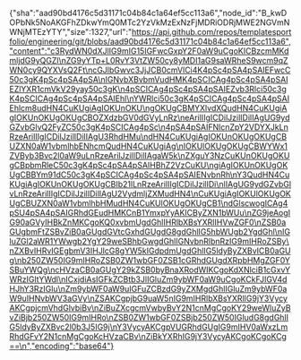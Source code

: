 {"sha":"aad90bd4176c5d31171c04b84c1a64ef5cc113a6","node_id":"B_kwDOPbNk5NoAKGFhZDkwYmQ0MTc2YzVkMzExNzFjMDRiODRjMWE2NGVmNWNjMTEzYTY","size":1327,"url":"https://api.github.com/repos/templatesportfolio/engineering/git/blobs/aad90bd4176c5d31171c04b84c1a64ef5cc113a6","content":"c3RydWN0dXJlIG9mIG15IGFwcGxpY2F0aW9uCgoKICBzcmMKdmljdG9yQGZl\nZG9yYTp+L0RvY3VtZW50cy8yMDI1aG9saWRheS9wcm9qZWN0cy9QYXVsQ2Ft\ncGJlbGwvc3JjJCB0cmVlCi4K4pSc4pSA4pSAIEFwcC50c3gK4pSc4pSA4pSA\nIGNvbXBvbmVudHMK4pSCICAg4pSc4pSA4pSAIEZlYXR1cmVkV29yay50c3gK\n4pSCICAg4pSc4pSA4pSAIEZvb3Rlci50c3gK4pSCICAg4pSc4pSA4pSAIEhl\nYWRlci50c3gK4pSCICAg4pSc4pSA4pSAIEhlcm8udHN4CuKUgiAgIOKUnOKU\ngOKUgCBMYXlvdXQudHN4CuKUgiAgIOKUnOKUgOKUgCBOZXdzbGV0dGVyLnRz\neArilIIgICDilJzilIDilIAgUG9ydGZvbGlvQ2FyZC50c3gK4pSCICAg4pSc\n4pSA4pSAIFNlcnZpY2VDYXJkLnRzeArilIIgICDilJzilIDilIAgU3RhdHMu\ndHN4CuKUgiAgIOKUnOKUgOKUgCBUZXN0aW1vbmlhbENhcmQudHN4CuKUgiAg\nIOKUlOKUgOKUgCBWYWx1ZVByb3Bvc2l0aW9uLnRzeArilJzilIDilIAgaW5k\nZXguY3NzCuKUnOKUgOKUgCBpbmRleC50c3gK4pSc4pSA4pSAIHBhZ2VzCuKU\ngiAgIOKUnOKUgOKUgCBBYm91dC50c3gK4pSCICAg4pSc4pSA4pSAIENvbnRh\nY3QudHN4CuKUgiAgIOKUnOKUgOKUgCBIb21lLnRzeArilIIgICDilJzilIDi\nlIAgUG9ydGZvbGlvLnRzeArilIIgICDilJzilIDilIAgU2VydmljZXMudHN4\nCuKUgiAgIOKUlOKUgOKUgCBUZXN0aW1vbmlhbHMudHN4CuKUlOKUgOKUgCB1\ndGlscwogICAg4pSU4pSA4pSAIGRhdGEudHMKCnB1YmxpYyAKICByZXN1bWUu\nZG9jeAogIG90aGVyIHBkZnMKCgoKQ0xvbmUgdGhlIHRlbXBsYXRlIHVwZGF0\nZSB0aGUgbmFtZSBvZiB0aGUgdGVtcGxhdGUgdG8gdGhlIG5hbWUgb2YgdGhl\nIGluZGl2aWR1YWwgb2YgY29weSBhbGwgdGhlIGNvbnRlbnRzIG9mIHRoZSBy\nZXBvIHRvIGEgbmV3IHJlcG8gYW5kIGdpdmUgdGhlIG5ldyByZXBvICB0aGUg\nb250ZW50IG9mIHRoZSB0ZW1wbGF0ZSB1cGRhdGUgdXRpbHMgZGF0YSBuYWQg\ncHVzaCB0aGUgY29kZSB0byBnaXRodWIKCgoKdXNlciB1cGxvYWRzIGltYWdl\nICxjdiAsIGFkZCBtb3JlIGluZm9ybWF0aW9uCgoKCkFJIGV4dHJhY3RzIGlu\nZm9ybWF0aW9uIGFuZCBzdG9yZXMgdGhlIGluZm9ybWF0aW9uIHNvbWV3aGVy\nZSAKCgpjbG9uaW5nIG9mIHRlbXBsYXRlIG9jY3VycyAKCgpjcmVhdGlvbiBv\nZiBuZXcgcmVwbyBvY2N1cnMgCgoKY29weWluZyBvZiBjb250ZW50IG9mIHRo\nZSB0ZW1wbGF0ZSBjb250ZW50IGludG8gdGhlIG5ldyByZXBvc2l0b3J5IG9j\nY3VycyAKCgpVUGRhdGUgIG9mIHV0aWxzLmRhdGFvY2N1cnMgCgoKcHVzaCBv\nZiBkYXRhIG9jY3VycyAKCgoKCgoKCg==\n","encoding":"base64"}